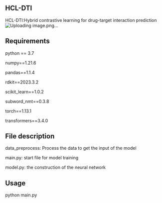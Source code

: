 ## HCL-DTI
HCL-DTI:Hybrid contrastive learning for drug-target interaction prediction
![Uploading image.png…]()

## Requirements
python == 3.7

numpy==1.21.6

pandas==1.1.4

rdkit==2023.3.2

scikit_learn==1.0.2

subword_nmt==0.3.8

torch==1.13.1

transformers==3.4.0

## File description
data_preprocess: Process the data to get the input of the model

main.py: start file for model training

model.py: the construction of the neural network

## Usage
python main.py

